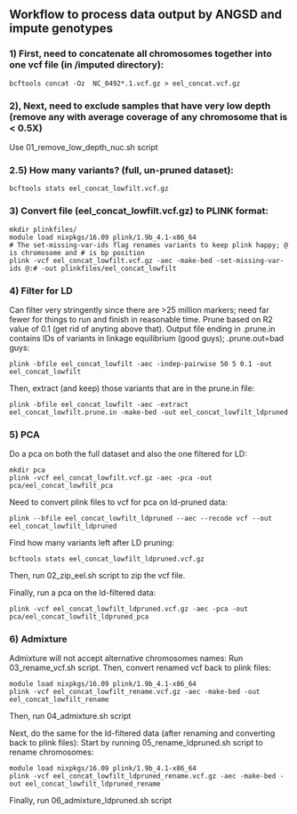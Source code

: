 ## Workflow to process data output by ANGSD and impute genotypes
### 1) First, need to concatenate all chromosomes together into one vcf file (in /imputed directory):
```
bcftools concat -Oz  NC_0492*.1.vcf.gz > eel_concat.vcf.gz
```
### 2), Next, need to exclude samples that have very low depth (remove any with average coverage of any chromosome that is < 0.5X)
Use 01_remove_low_depth_nuc.sh script

### 2.5) How many variants? (full, un-pruned dataset):
```
bcftools stats eel_concat_lowfilt.vcf.gz
```

### 3) Convert file (eel_concat_lowfilt.vcf.gz) to PLINK format:
```
mkdir plinkfiles/
module load nixpkgs/16.09 plink/1.9b_4.1-x86_64
# The set-missing-var-ids flag renames variants to keep plink happy; @ is chromosome and # is bp position
plink -vcf eel_concat_lowfilt.vcf.gz -aec -make-bed -set-missing-var-ids @:# -out plinkfiles/eel_concat_lowfilt
```
### 4) Filter for LD
Can filter very stringently since there are >25 million markers; need far fewer for things to run and finish in reasonable time.
Prune based on R2 value of 0.1 (get rid of anyting above that).
Output file ending in .prune.in contains IDs of variants in linkage equilibrium (good guys); .prune.out=bad guys:
```
plink -bfile eel_concat_lowfilt -aec -indep-pairwise 50 5 0.1 -out eel_concat_lowfilt
```
Then, extract (and keep) those variants that are in the prune.in file:
```
plink -bfile eel_concat_lowfilt -aec -extract eel_concat_lowfilt.prune.in -make-bed -out eel_concat_lowfilt_ldpruned
```
### 5) PCA
Do a pca on both the full dataset and also the one filtered for LD:
```
mkdir pca
plink -vcf eel_concat_lowfilt.vcf.gz -aec -pca -out pca/eel_concat_lowfilt_pca
```
Need to convert plink files to vcf for pca on ld-pruned data:
```
plink --bfile eel_concat_lowfilt_ldpruned --aec --recode vcf --out eel_concat_lowfilt_ldpruned
```
Find how many variants left after LD pruning:
```
bcftools stats eel_concat_lowfilt_ldpruned.vcf.gz
```
Then, run 02_zip_eel.sh script to zip the vcf file.

Finally, run a pca on the ld-filtered data:
```
plink -vcf eel_concat_lowfilt_ldpruned.vcf.gz -aec -pca -out pca/eel_concat_lowfilt_ldpruned_pca
```
### 6) Admixture
Admixture will not accept alternative chromosomes names:
Run 03_rename_vcf.sh script.
Then, convert renamed vcf back to plink files:
```
module load nixpkgs/16.09 plink/1.9b_4.1-x86_64
plink -vcf eel_concat_lowfilt_rename.vcf.gz -aec -make-bed -out eel_concat_lowfilt_rename
```
Then, run 04_admixture.sh script

Next, do the same for the ld-filtered data (after renaming and converting back to plink files):
Start by running 05_rename_ldpruned.sh script to rename chromosomes:
```
module load nixpkgs/16.09 plink/1.9b_4.1-x86_64
plink -vcf eel_concat_lowfilt_ldpruned_rename.vcf.gz -aec -make-bed -out eel_concat_lowfilt_ldpruned_rename
```
Finally, run 06_admixture_ldpruned.sh script



